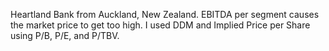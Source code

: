 Heartland Bank from Auckland, New Zealand. EBITDA per segment causes the market price to get too high. I used DDM and Implied Price per Share using 
P/B, P/E, and P/TBV.

